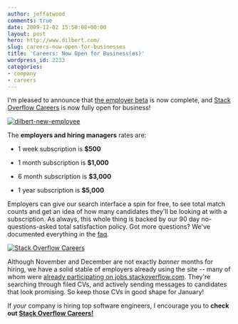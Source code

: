 ```yaml
---
author: jeffatwood
comments: true
date: 2009-12-02 15:50:08+00:00
layout: post
hero: http://www.dilbert.com/
slug: careers-now-open-for-businesses
title: 'Careers: Now Open for Business(es)'
wordpress_id: 2233
categories:
- company
- careers
---
```



I'm pleased to announce that [the employer beta](http://blog.stackoverflow.com/2009/11/careers-employer-beta-underway/) is now complete, and [Stack Overflow Careers](http://careers.stackoverflow.com) is now fully open for business!



[![dilbert-new-employee](http://blog.stackoverflow.com/wp-content/uploads/dilbert-new-employee.png)](http://www.dilbert.com/)



The **employers and hiring managers** rates are:







  * 1 week subscription is **$500**


  * 1 month subscription is **$1,000**


  * 6 month subscription is **$3,000**


  * 1 year subscription is **$5,000**





Employers can give our search interface a spin for free, to see total match counts and get an idea of how many candidates they'll be looking at with a subscription. As always, this whole thing is backed by our 90 day no-questions-asked total satisfaction policy. Got more questions? We've documented everything in the [faq](http://careers.stackoverflow.com/faq).



[![Stack Overflow Careers](http://blog.stackoverflow.com/wp-content/uploads/stack-overflow-careers.png)](http://careers.stackoverflow.com/)



Although November and December are not exactly _banner_ months for hiring, we have a solid stable of employers already using the site -- many of whom were [already participating on jobs.stackoverflow.com](http://jobs.stackoverflow.com/). They're searching through filed CVs, and actively sending messages to candidates that look promising. So keep those CVs in good shape for January!



If _your_ company is hiring top software engineers, I encourage you to **check out [Stack Overflow Careers!](http://careers.stackoverflow.com)**





